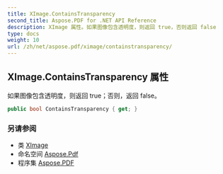 ```yaml
---
title: XImage.ContainsTransparency
second_title: Aspose.PDF for .NET API Reference
description: XImage 属性。如果图像包含透明度，则返回 true，否则返回 false
type: docs
weight: 10
url: /zh/net/aspose.pdf/ximage/containstransparency/
---
```

## XImage.ContainsTransparency 属性

如果图像包含透明度，则返回 true；否则，返回 false。

```csharp
public bool ContainsTransparency { get; }
```

### 另请参阅

* 类 [XImage](../)
* 命名空间 [Aspose.Pdf](../../../aspose.pdf/)
* 程序集 [Aspose.PDF](../../../)